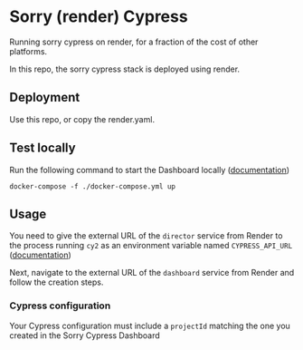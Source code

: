 # Sorry (render) Cypress

Running sorry cypress on render, for a fraction of the cost of other platforms.

In this repo, the sorry cypress stack is deployed using render.

## Deployment

Use this repo, or copy the render.yaml.

## Test locally

Run the following command to start the Dashboard locally ([documentation](https://docs.sorry-cypress.dev/guide/dashboard-and-api))

```
docker-compose -f ./docker-compose.yml up
```

## Usage

You need to give the external URL of the `director` service from Render to the process running `cy2` as an environment variable named `CYPRESS_API_URL` ([documentation](https://docs.sorry-cypress.dev/guide/get-started))

Next, navigate to the external URL of the `dashboard` service from Render and follow the creation steps.

### Cypress configuration

Your Cypress configuration must include a `projectId` matching the one you created in the Sorry Cypress Dashboard
